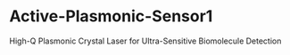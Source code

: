 # Active-Plasmonic-Sensor1
High-Q Plasmonic Crystal Laser for Ultra-Sensitive Biomolecule Detection
